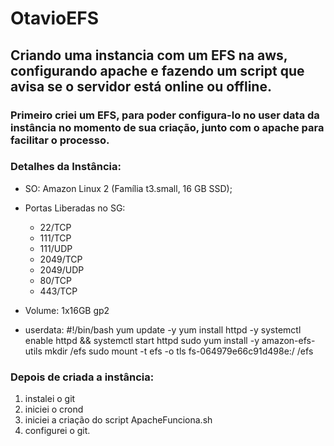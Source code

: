 # OtavioEFS
## Criando uma instancia com um EFS na aws, configurando apache e fazendo um script que avisa se o servidor está online ou offline. 

### Primeiro criei um EFS, para poder configura-lo no user data da instância no momento de sua criação, junto com o apache para facilitar o processo.

### Detalhes da Instância: 
  - SO: Amazon Linux 2 (Família t3.small, 16 GB SSD);

  - Portas Liberadas no SG:
    * 22/TCP
    * 111/TCP
    * 111/UDP
    * 2049/TCP
    * 2049/UDP
    * 80/TCP
    * 443/TCP
  
  - Volume: 1x16GB gp2

  - userdata:
    #!/bin/bash
    yum update -y
    yum install httpd -y
    systemctl enable httpd && systemctl start httpd
    sudo yum install -y amazon-efs-utils
    mkdir /efs
    sudo mount -t efs -o tls fs-064979e66c91d498e:/ /efs
    
### Depois de criada a instância:
  1. instalei o git
  2. iniciei o crond 
  3. iniciei a criação do script ApacheFunciona.sh
  4.  configurei o git.
